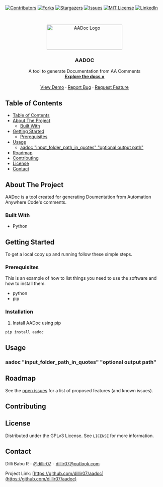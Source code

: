 [![Contributors][contributors-shield]][contributors-url]
[![Forks][forks-shield]][forks-url]
[![Stargazers][stars-shield]][stars-url]
[![Issues][issues-shield]][issues-url]
[![MIT License][license-shield]][license-url]
[![LinkedIn][linkedin-shield]][linkedin-url]



<!-- PROJECT LOGO -->
<br />
<p align="center">
  <a href="https://github.com/dillir07/aadoc">
    <img src="https://dev-to-uploads.s3.amazonaws.com/i/3evjyabnoghtiojrchcy.PNG" alt="AADoc Logo" width="240" height="80">
  </a>

  <h3 align="center">AADOC</h3>

  <p align="center">
    A tool to generate Documentation from AA Comments
    <br />
    <a href="https://github.com/dillir07/aadoc"><strong>Explore the docs »</strong></a>
    <br />
    <br />
    <a href="https://github.com/dillir07/aadoc">View Demo</a>
    ·
    <a href="https://github.com/dillir07/aadoc/issues">Report Bug</a>
    ·
    <a href="https://github.com/dillir07/aadoc/issues">Request Feature</a>
  </p>
</p>


<!-- TABLE OF CONTENTS -->
## Table of Contents

- [Table of Contents](#table-of-contents)
- [About The Project](#about-the-project)
  - [Built With](#built-with)
- [Getting Started](#getting-started)
  - [Prerequisites](#prerequisites)
- [Usage](#usage)
  - [aadoc "input_folder_path_in_quotes" "optional output path"](#aadoc-%22inputfolderpathinquotes%22-%22optional-output-path%22)
- [Roadmap](#roadmap)
- [Contributing](#contributing)
- [License](#license)
- [Contact](#contact)



<!-- ABOUT THE PROJECT -->
## About The Project

<!-- [![Product Name Screen Shot][product-screenshot]](https://example.com) -->

AADoc is a tool created for generating Doumentation from Automation Anywhere Code's comments. 

### Built With

* Python

<!-- GETTING STARTED -->
## Getting Started

To get a local copy up and running follow these simple steps.

### Prerequisites

This is an example of how to list things you need to use the software and how to install them.

* python
* pip

<!-- ```sh
pip install npm@latest -g
``` -->

### Installation

1. Install AADoc using pip
```sh
pip install aadoc
```



<!-- USAGE EXAMPLES -->
## Usage

<!-- Use this space to show useful examples of how a project can be used. Additional screenshots, code examples and demos work well in this space. You may also link to more resources.

_For more examples, please refer to the [Documentation](https://example.com)_ -->

### aadoc "input_folder_path_in_quotes" "optional output path"



<!-- ROADMAP -->
## Roadmap

See the [open issues](https://github.com/dillir07/aadoc/issues) for a list of proposed features (and known issues).



<!-- CONTRIBUTING -->
## Contributing

<!-- Contributions are what make the open source community such an amazing place to be learn, inspire, and create. Any contributions you make are **greatly appreciated**.

1. Fork the Project
2. Create your Feature Branch (`git checkout -b feature/AmazingFeature`)
3. Commit your Changes (`git commit -m 'Add some AmazingFeature'`)
4. Push to the Branch (`git push origin feature/AmazingFeature`)
5. Open a Pull Request -->



<!-- LICENSE -->
## License

Distributed under the GPLv3 License. See `LICENSE` for more information.



<!-- CONTACT -->
## Contact

Dilli Babu R - [@dillir07](https://twitter.com/dillir07) - dillir07@outlook.com

Project Link: [https://github.com/dillir07/aadoc](https://github.com/dillir07/aadoc)



<!-- ACKNOWLEDGEMENTS -->
<!-- ## Acknowledgements

* []()
* []()
* []() -->





<!-- MARKDOWN LINKS & IMAGES -->
<!-- https://www.markdownguide.org/basic-syntax/#reference-style-links -->
[contributors-shield]: https://img.shields.io/github/contributors/dillir07/aadoc?style=flat-square

[contributors-url]: https://github.com/dillir07/Best-README-Template/graphs/contributors

[forks-shield]: https://img.shields.io/github/forks/dillir07/aadoc?style=flat-square

[forks-url]: https://github.com/dillir07/Best-README-Template/network/members

[stars-shield]: https://img.shields.io/github/stars/dillir07/aadoc?style=flat-square

[stars-url]: https://github.com/dillir07/Best-README-Template/stargazers

[issues-shield]: https://img.shields.io/github/issues/dillir07/aadoc?style=flat-square

[issues-url]: https://github.com/dillir07/Best-README-Template/issues

[license-shield]: https://img.shields.io/github/license/dillir07/aadoc?style=flat-square

[license-url]: https://github.com/dillir07/aadoc/blob/master/LICENSE

[linkedin-shield]: https://img.shields.io/badge/-LinkedIn-black.svg?style=flat-square&logo=linkedin&colorB=555

[linkedin-url]: https://linkedin.com/in/dillir07
[product-screenshot]: images/screenshot.png

